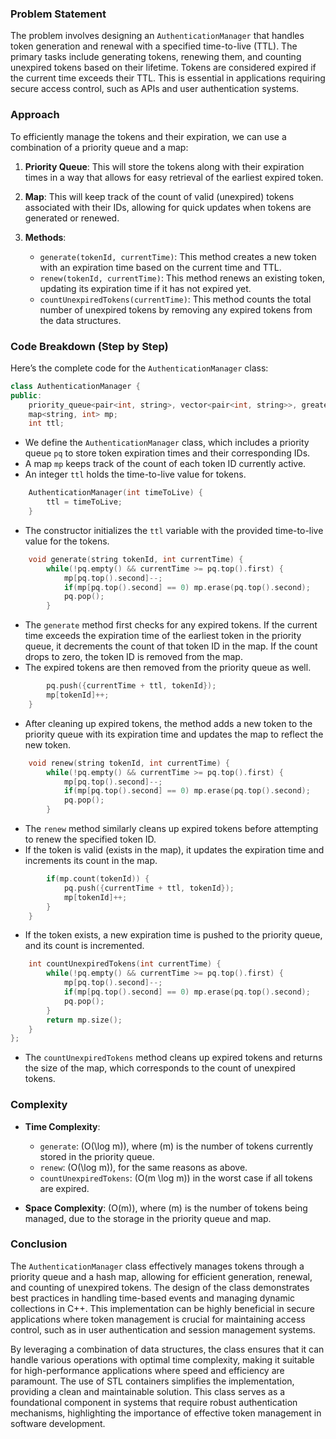 ### Problem Statement

The problem involves designing an `AuthenticationManager` that handles token generation and renewal with a specified time-to-live (TTL). The primary tasks include generating tokens, renewing them, and counting unexpired tokens based on their lifetime. Tokens are considered expired if the current time exceeds their TTL. This is essential in applications requiring secure access control, such as APIs and user authentication systems.

### Approach

To efficiently manage the tokens and their expiration, we can use a combination of a priority queue and a map:

1. **Priority Queue**: This will store the tokens along with their expiration times in a way that allows for easy retrieval of the earliest expired token.
  
2. **Map**: This will keep track of the count of valid (unexpired) tokens associated with their IDs, allowing for quick updates when tokens are generated or renewed.

3. **Methods**:
   - `generate(tokenId, currentTime)`: This method creates a new token with an expiration time based on the current time and TTL.
   - `renew(tokenId, currentTime)`: This method renews an existing token, updating its expiration time if it has not expired yet.
   - `countUnexpiredTokens(currentTime)`: This method counts the total number of unexpired tokens by removing any expired tokens from the data structures.

### Code Breakdown (Step by Step)

Here’s the complete code for the `AuthenticationManager` class:

```cpp
class AuthenticationManager {
public:
    priority_queue<pair<int, string>, vector<pair<int, string>>, greater<pair<int, string>>> pq;
    map<string, int> mp;
    int ttl;
```
- We define the `AuthenticationManager` class, which includes a priority queue `pq` to store token expiration times and their corresponding IDs.
- A map `mp` keeps track of the count of each token ID currently active.
- An integer `ttl` holds the time-to-live value for tokens.

```cpp
    AuthenticationManager(int timeToLive) {
        ttl = timeToLive;
    }
```
- The constructor initializes the `ttl` variable with the provided time-to-live value for the tokens.

```cpp
    void generate(string tokenId, int currentTime) {
        while(!pq.empty() && currentTime >= pq.top().first) {
            mp[pq.top().second]--;
            if(mp[pq.top().second] == 0) mp.erase(pq.top().second);
            pq.pop();
        }
```
- The `generate` method first checks for any expired tokens. If the current time exceeds the expiration time of the earliest token in the priority queue, it decrements the count of that token ID in the map. If the count drops to zero, the token ID is removed from the map.
- The expired tokens are then removed from the priority queue as well.

```cpp
        pq.push({currentTime + ttl, tokenId});
        mp[tokenId]++;
    }
```
- After cleaning up expired tokens, the method adds a new token to the priority queue with its expiration time and updates the map to reflect the new token.

```cpp
    void renew(string tokenId, int currentTime) {
        while(!pq.empty() && currentTime >= pq.top().first) {
            mp[pq.top().second]--;
            if(mp[pq.top().second] == 0) mp.erase(pq.top().second);
            pq.pop();
        }
```
- The `renew` method similarly cleans up expired tokens before attempting to renew the specified token ID.
- If the token is valid (exists in the map), it updates the expiration time and increments its count in the map.

```cpp
        if(mp.count(tokenId)) {
            pq.push({currentTime + ttl, tokenId});            
            mp[tokenId]++;
        }
    }
```
- If the token exists, a new expiration time is pushed to the priority queue, and its count is incremented.

```cpp
    int countUnexpiredTokens(int currentTime) {
        while(!pq.empty() && currentTime >= pq.top().first) {
            mp[pq.top().second]--;
            if(mp[pq.top().second] == 0) mp.erase(pq.top().second);
            pq.pop();
        }
        return mp.size();
    }
};
```
- The `countUnexpiredTokens` method cleans up expired tokens and returns the size of the map, which corresponds to the count of unexpired tokens.

### Complexity

- **Time Complexity**:
  - `generate`: \(O(\log m)\), where \(m\) is the number of tokens currently stored in the priority queue.
  - `renew`: \(O(\log m)\), for the same reasons as above.
  - `countUnexpiredTokens`: \(O(m \log m)\) in the worst case if all tokens are expired.
  
- **Space Complexity**: \(O(m)\), where \(m\) is the number of tokens being managed, due to the storage in the priority queue and map.

### Conclusion

The `AuthenticationManager` class effectively manages tokens through a priority queue and a hash map, allowing for efficient generation, renewal, and counting of unexpired tokens. The design of the class demonstrates best practices in handling time-based events and managing dynamic collections in C++. This implementation can be highly beneficial in secure applications where token management is crucial for maintaining access control, such as in user authentication and session management systems.

By leveraging a combination of data structures, the class ensures that it can handle various operations with optimal time complexity, making it suitable for high-performance applications where speed and efficiency are paramount. The use of STL containers simplifies the implementation, providing a clean and maintainable solution. This class serves as a foundational component in systems that require robust authentication mechanisms, highlighting the importance of effective token management in software development.